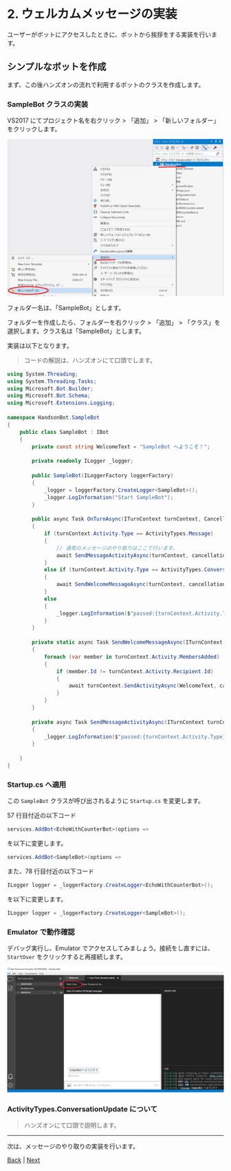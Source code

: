# 2. ウェルカムメッセージの実装

ユーザーがボットにアクセスしたときに、ボットから挨拶をする実装を行います。

## シンプルなボットを作成

まず、この後ハンズオンの流れで利用するボットのクラスを作成します。

### SampleBot クラスの実装

VS2017 にてプロジェクト名を右クリック > 「追加」 > 「新しいフォルダー」をクリックします。

![image](images/2-0.png)

フォルダー名は、「SampleBot」とします。

フォルダーを作成したら、フォルダーを右クリック > 「追加」 > 「クラス」を選択します。クラス名は「SampleBot」とします。

実装は以下となります。

> コードの解説は、ハンズオンにて口頭でします。

```cs
using System.Threading;
using System.Threading.Tasks;
using Microsoft.Bot.Builder;
using Microsoft.Bot.Schema;
using Microsoft.Extensions.Logging;

namespace HandsonBot.SampleBot
{
    public class SampleBot : IBot
    {
        private const string WelcomeText = "SampleBot へようこそ！";

        private readonly ILogger _logger;

        public SampleBot(ILoggerFactory loggerFactory)
        {
            _logger = loggerFactory.CreateLogger<SampleBot>();
            _logger.LogInformation("Start SampleBot");
        }

        public async Task OnTurnAsync(ITurnContext turnContext, CancellationToken cancellationToken = default(CancellationToken))
        {
            if (turnContext.Activity.Type == ActivityTypes.Message)
            {
                // 通常のメッセージのやり取りはここで行います。
                await SendMessageActivityAsync(turnContext, cancellationToken);
            }
            else if (turnContext.Activity.Type == ActivityTypes.ConversationUpdate)
            {
                await SendWelcomeMessageAsync(turnContext, cancellationToken);
            }
            else
            {
                _logger.LogInformation($"passed:{turnContext.Activity.Type}");
            }
        }

        private static async Task SendWelcomeMessageAsync(ITurnContext turnContext, CancellationToken cancellationToken)
        {
            foreach (var member in turnContext.Activity.MembersAdded)
            {
                if (member.Id != turnContext.Activity.Recipient.Id)
                {
                    await turnContext.SendActivityAsync(WelcomeText, cancellationToken: cancellationToken);
                }
            }
        }

        private async Task SendMessageActivityAsync(ITurnContext turnContext, CancellationToken cancellationToken)
        {
            _logger.LogInformation($"passed:{turnContext.Activity.Type}");
        }

    }
}
```

### Startup.cs へ適用

この `SampleBot` クラスが呼び出されるように `Startup.cs` を変更します。

57 行目付近の以下コード

```cs
services.AddBot<EchoWithCounterBot>(options =>
```

を以下に変更します。

```cs
services.AddBot<SampleBot>(options =>
```

また、78 行目付近の以下コード

```cs
ILogger logger = _loggerFactory.CreateLogger<EchoWithCounterBot>();
```

を以下に変更します。

```cs
ILogger logger = _loggerFactory.CreateLogger<SampleBot>();
```

### Emulator で動作確認

デバッグ実行し、Emulator でアクセスしてみましょう。接続をし直すには、`StartOver` をクリックすると再接続します。

![image](images/2-1.png)

### ActivityTypes.ConversationUpdate について

> ハンズオンにて口頭で説明します。

---

次は、メッセージのやり取りの実装を行います。

[Back](01_Create_Project.md) | [Next](03_Basic_State_Management.md)
